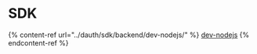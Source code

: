 # SDK

{% content-ref url="../dauth/sdk/backend/dev-nodejs/" %}
[dev-nodejs](../dauth/sdk/backend/dev-nodejs/)
{% endcontent-ref %}
